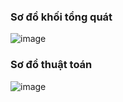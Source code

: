###  Sơ đồ khối tổng quát 
![image](https://github.com/user-attachments/assets/a6e9b014-4ed1-42c8-bead-6ecc3b244984)
### Sơ đồ thuật toán
![image](https://github.com/user-attachments/assets/c88b6cbb-1220-4636-a4e0-712e58cbaa42)

